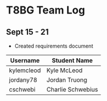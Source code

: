 # T8BG Team Log
## Sept 15 - 21

- Created requirements document

|Username|Student Name|
|-|-|
|kylemcleod|Kyle McLeod|
|jordany78|Jordan Truong|
|cschwebi|Charlie Schwebius|